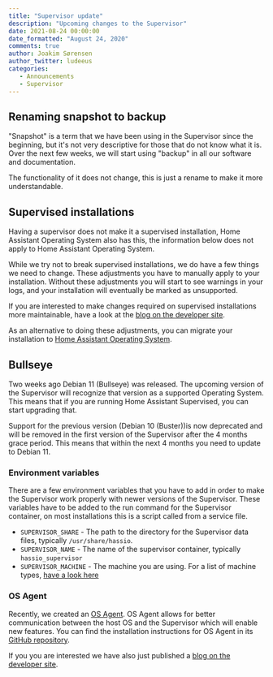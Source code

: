 ```yaml
---
title: "Supervisor update"
description: "Upcoming changes to the Supervisor"
date: 2021-08-24 00:00:00
date_formatted: "August 24, 2020"
comments: true
author: Joakim Sørensen
author_twitter: ludeeus
categories:
   - Announcements
   - Supervisor
---
```


## Renaming snapshot to backup

"Snapshot" is a term that we have been using in the Supervisor since the beginning,
but it's not very descriptive for those that do not know what it is.
Over the next few weeks, we will start using "backup"
in all our software and documentation.

The functionality of it does not change, this is just a rename to make it more understandable.

## Supervised installations

<div class='note'>
Having a supervisor does not make it a supervised installation, Home Assistant Operating System also has this, the information below does not apply to Home Assistant Operating System.
</div>

While we try not to break supervised installations, we do have a few things we need to change.
These adjustments you have to manually apply to your installation. Without these adjustments you will start to see warnings in your logs, and your installation will eventually be marked as unsupported.

If you are interested to make changes required on supervised installations more maintainable, have a look at the [blog on the developer site][dev_blog].

As an alternative to doing these adjustments, you can migrate your installation to [Home Assistant Operating System][installation_docs].

## Bullseye

Two weeks ago Debian 11 (Bullseye) was released. The upcoming version of the Supervisor will recognize that version as a supported Operating System. This means that if you are running Home Assistant Supervised, you can start upgrading that.

Support for the previous version (Debian 10 (Buster))is now deprecated and will be removed in the first version of the Supervisor after the 4 months grace period.
This means that within the next 4 months you need to update to Debian 11.

### Environment variables

There are a few environment variables that you have to add in order to make the Supervisor work properly with newer versions of the Supervisor.
These variables have to be added to the run command for the Supervisor container, on most installations this is a script called from a service file.

- `SUPERVISOR_SHARE` - The path to the directory for the Supervisor data files, typically `/usr/share/hassio`.
- `SUPERVISOR_NAME` - The name of the supervisor container, typically `hassio_supervisor`
- `SUPERVISOR_MACHINE` - The machine you are using. For a list of machine types, [have a look here][machine_types]

### OS Agent

Recently, we created an [OS Agent][os_agent]. OS Agent allows for better communication between the host OS and the Supervisor which will enable new features.
You can find the installation instructions for OS Agent in its [GitHub repository][os_agent].

If you you are interested we have also just published a [blog on the developer site][dev_blog].

[os_agent]: https://github.com/home-assistant/os-agent
[dev_blog]: https://developers.home-assistant.io/blog/2021/08/24/supervisor_update/
[installation_docs]: /installation/
[machine_types]: https://github.com/home-assistant/supervised-installer#supported-machine-types
